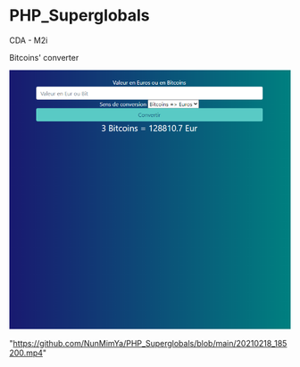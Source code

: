 # PHP_Superglobals

CDA - M2i

Bitcoins' converter

![alt text](https://github.com/NunMimYa/PHP_Superglobals/blob/main/Sample.PNG?raw=true)

"https://github.com/NunMimYa/PHP_Superglobals/blob/main/20210218_185200.mp4"
